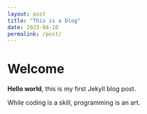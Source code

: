 ```yaml
---
layout: post
title: "This is a blog"
date: 2023-04-10
permalink: /post/
---
```


# Welcome

**Hello world**, this is my first Jekyll blog post.

While coding is a skill, programming is an art.
